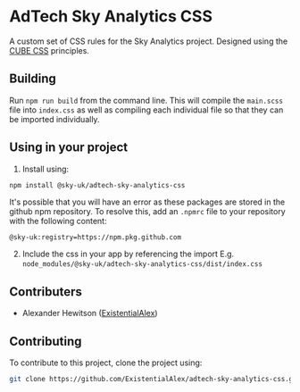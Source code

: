 # AdTech Sky Analytics CSS

A custom set of CSS rules for the Sky Analytics project. Designed using the [CUBE CSS](https://cube.fyi/) principles.

## Building

Run `npm run build` from the command line.
This will compile the `main.scss` file into `index.css` as well as compiling each individual file so that they can be imported individually.

## Using in your project

1. Install using:

```bash
npm install @sky-uk/adtech-sky-analytics-css
```

It's possible that you will have an error as these packages are stored in the github npm repository.
To resolve this, add an `.npmrc` file to your repository with the following content:

```
@sky-uk:registry=https://npm.pkg.github.com
```

2. Include the css in your app by referencing the import
   E.g. `node_modules/@sky-uk/adtech-sky-analytics-css/dist/index.css`

## Contributers

- Alexander Hewitson ([ExistentialAlex](https://github.com/ExistentialAlex))

## Contributing

To contribute to this project, clone the project using:

```bash
git clone https://github.com/ExistentialAlex/adtech-sky-analytics-css.git
```
